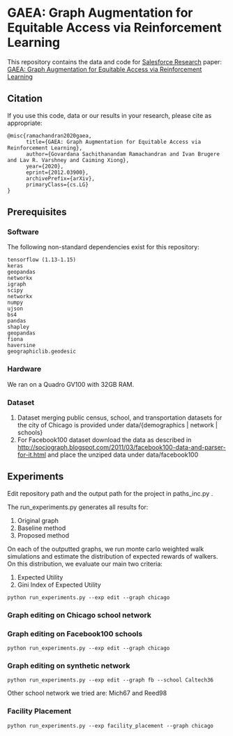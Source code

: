 # GAEA: Graph Augmentation for Equitable Access via Reinforcement Learning

This repository contains the data and code for [Salesforce Research](https://einstein.ai) paper: [GAEA: Graph Augmentation for Equitable Access via Reinforcement Learning
](https://arxiv.org/abs/2012.03900)

## Citation
If you use this code, data or our results in your research, please cite as appropriate:

```
@misc{ramachandran2020gaea,
      title={GAEA: Graph Augmentation for Equitable Access via Reinforcement Learning}, 
      author={Govardana Sachithanandam Ramachandran and Ivan Brugere and Lav R. Varshney and Caiming Xiong},
      year={2020},
      eprint={2012.03900},
      archivePrefix={arXiv},
      primaryClass={cs.LG}
}
```

## Prerequisites

### Software
The following non-standard dependencies exist for this repository: 

```
tensorflow (1.13-1.15)
keras
geopandas
networkx
igraph
scipy
networkx
numpy
ujson
bs4
pandas
shapley
geopandas
fiona
haversine
geographiclib.geodesic
```

### Hardware
We ran on a Quadro GV100 with 32GB RAM. 

### Dataset 
1. Dataset merging public census, school, and transportation datasets for the city of Chicago is provided under data/{demographics | network | schools}
2. For Facebook100 dataset download the data as described in http://sociograph.blogspot.com/2011/03/facebook100-data-and-parser-for-it.html and place the unziped data under data/facebook100


## Experiments

Edit repository path and the output path for the project in paths_inc.py .

The run_experiments.py generates all results for: 

1. Original graph 
2. Baseline method
3. Proposed method

On each of the outputted graphs, we run monte carlo weighted walk simulations and estimate the distribution of expected rewards of walkers. On this distribution, we evaluate our main two criteria:

1. Expected Utility
2. Gini Index of Expected Utility

```python run_experiments.py --exp edit --graph chicago```
### Graph editing on Chicago school network

### Graph editing on Facebook100 schools
```python run_experiments.py --exp edit --graph chicago```

### Graph editing on synthetic network
```python run_experiments.py --exp edit --graph fb --school Caltech36```

Other school network we tried are: Mich67 and Reed98 

### Facility Placement
```python run_experiments.py --exp facility_placement --graph chicago```

